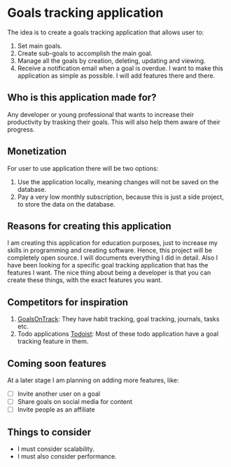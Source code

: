 # Goals tracking application
The idea is to create a goals tracking application that allows user to:
1. Set main goals.
2. Create sub-goals to accomplish the main goal.
3. Manage all the goals by creation, deleting, updating and viewing.
4. Receive a notification email when a goal is overdue.
I want to make this application as simple as possible. I will add features there and there.

## Who is this application made for?
Any developer or young professional that wants to increase their productivity by trasking their goals. This will also help them aware of their progress.

## Monetization
For user to use application there will be two options:
1. Use the application locally, meaning changes will not be saved on the database.
2. Pay a very low monthly subscription, because this is just a side project, to store the data on the database.

## Reasons for creating this application
I am creating this application for education purposes, just to increase my skills in programming and creating software. Hence, this project will be completely open source. I will documents everything I did in detail.
Also I have been looking for a specific goal tracking application that has the features I want. The nice thing about being a developer is that you can create these things, with the exact features you want.

## Competitors for inspiration
1. [GoalsOnTrack](https://www.goalsontrack.com/): They have habit tracking, goal tracking, journals, tasks etc.
2. Todo applications [Todoist](https://todoist.com/templates/goal-tracker): Most of these todo application have a goal tracking feature in them.

## Coming soon features
At a later stage I am planning on adding more features, like:

- [ ] Invite another user on a goal
- [ ] Share goals on social media for content 
- [ ] Invite people as an affiliate

## Things to consider
- I must consider scalability.
- I must also consider performance.
